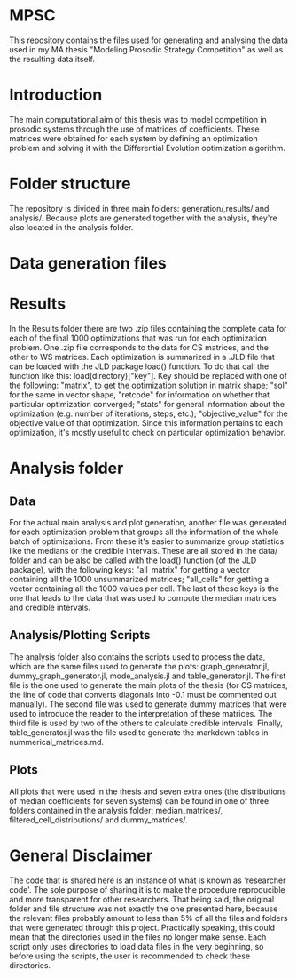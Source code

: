 # MPSC
This repository contains the files used for generating and analysing the data used in my MA thesis "Modeling Prosodic Strategy Competition" as well as the resulting data itself.

# Introduction
The main computational aim of this thesis was to model competition in prosodic systems through the use of matrices of coefficients. These matrices were obtained for each system by defining an optimization problem and solving it with the Differential Evolution optimization algorithm.

# Folder structure
The repository is divided in three main folders: generation/,results/ and analysis/. Because plots are generated together with the analysis, they're also located in the analysis folder.

# Data generation files


# Results
In the Results folder there are two .zip files containing the complete data for each of the final 1000 optimizations that was run for each optimization problem. One .zip file corresponds to the data for CS matrices, and the other to WS matrices. Each optimization is summarized in a .JLD file that can be loaded with the JLD package load() function. To do that call the function like this: load(directory)["key"]. Key should be replaced with one of the following: "matrix", to get the optimization solution in matrix shape; "sol" for the same in vector shape, "retcode" for information on whether that particular optimization converged; "stats" for general information about the optimization (e.g. number of iterations, steps, etc.); "objective_value" for the objective value of that optimization. Since this information pertains to each optimization, it's mostly useful to check on particular optimization behavior.

# Analysis folder
## Data
For the actual main analysis and plot generation, another file was generated for each optimization problem that groups all the information of the whole batch of optimizations. From these it's easier to summarize group statistics like the medians or the credible intervals. These are all stored in the data/ folder and can be also be called with the load() function (of the JLD package), with the following keys: "all_matrix" for getting a vector containing all the 1000 unsummarized matrices; "all_cells" for getting a vector containing all the 1000 values per cell. The last of these keys is the one that leads to the data that was used to compute the median matrices and credible intervals.  

## Analysis/Plotting Scripts
The analysis folder also contains the scripts used to process the data, which are the same files used to generate the plots: graph_generator.jl, dummy_graph_generator.jl, mode_analysis.jl and table_generator.jl. The first file is the one used to generate the main plots of the thesis (for CS matrices, the line of code that converts diagonals into -0.1 must be commented out manually). The second file was used to generate dummy matrices that were used to introduce the reader to the interpretation of these matrices. The third file is used by two of the others to calculate credible intervals. Finally, table_generator.jl was the file used to generate the markdown tables in nummerical_matrices.md. 

## Plots
All plots that were used in the thesis and seven extra ones (the distributions of median coefficients for seven systems) can be found in one of three folders contained in the analysis folder: median_matrices/, filtered_cell_distributions/ and dummy_matrices/.

# General Disclaimer
The code that is shared here is an instance of what is known as 'researcher code'. The sole purpose of sharing it is to make the procedure reproducible and more transparent for other researchers. That being said, the original folder and file structure was not exactly the one presented here, because the relevant files probably amount to less than 5% of all the files and folders that were generated through this project. Practically speaking, this could mean that the directories used in the files no longer make sense. Each script only uses directories to load data files in the very beginning, so before using the scripts, the user is recommended to check these directories. 
